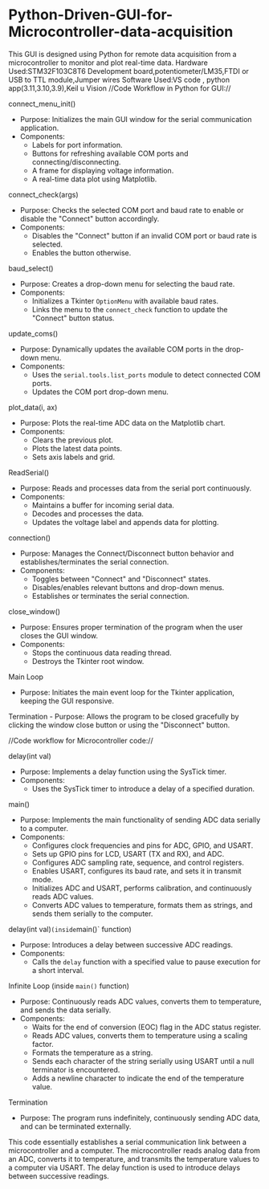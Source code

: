 # Python-Driven-GUI-for-Microcontroller-data-acquisition
This GUI is designed using Python for remote data acquisition from a microcontroller to monitor and plot real-time data.
Hardware Used:STM32F103C8T6 Development board,potentiometer/LM35,FTDI or USB to TTL module,Jumper wires 
Software Used:VS code , python app(3.11,3.10,3.9),Keil u Vision
//Code Workflow in Python for GUI://

connect_menu_init()
   - Purpose: Initializes the main GUI window for the serial communication application.
   - Components:
     - Labels for port information.
     - Buttons for refreshing available COM ports and connecting/disconnecting.
     - A frame for displaying voltage information.
     - A real-time data plot using Matplotlib.

connect_check(args)
   - Purpose: Checks the selected COM port and baud rate to enable or disable the "Connect" button accordingly.
   - Components:
     - Disables the "Connect" button if an invalid COM port or baud rate is selected.
     - Enables the button otherwise.

baud_select()
   - Purpose: Creates a drop-down menu for selecting the baud rate.
   - Components:
     - Initializes a Tkinter `OptionMenu` with available baud rates.
     - Links the menu to the `connect_check` function to update the "Connect" button status.

update_coms()
   - Purpose: Dynamically updates the available COM ports in the drop-down menu.
   - Components:
     - Uses the `serial.tools.list_ports` module to detect connected COM ports.
     - Updates the COM port drop-down menu.

plot_data(i, ax)
   - Purpose: Plots the real-time ADC data on the Matplotlib chart.
   - Components:
     - Clears the previous plot.
     - Plots the latest data points.
     - Sets axis labels and grid.

ReadSerial()
   - Purpose: Reads and processes data from the serial port continuously.
   - Components:
     - Maintains a buffer for incoming serial data.
     - Decodes and processes the data.
     - Updates the voltage label and appends data for plotting.

connection()
   - Purpose: Manages the Connect/Disconnect button behavior and establishes/terminates the serial connection.
   - Components:
     - Toggles between "Connect" and "Disconnect" states.
     - Disables/enables relevant buttons and drop-down menus.
     - Establishes or terminates the serial connection.

close_window()
   - Purpose: Ensures proper termination of the program when the user closes the GUI window.
   - Components:
     - Stops the continuous data reading thread.
     - Destroys the Tkinter root window.

Main Loop
   - Purpose: Initiates the main event loop for the Tkinter application, keeping the GUI responsive.

Termination
    - Purpose: Allows the program to be closed gracefully by clicking the window close button or using the "Disconnect" button.


//Code workflow for Microcontroller code://


delay(int val)
   - Purpose: Implements a delay function using the SysTick timer.
   - Components:
     - Uses the SysTick timer to introduce a delay of a specified duration.

main()
   - Purpose: Implements the main functionality of sending ADC data serially to a computer.
   - Components:
     - Configures clock frequencies and pins for ADC, GPIO, and USART.
     - Sets up GPIO pins for LCD, USART (TX and RX), and ADC.
     - Configures ADC sampling rate, sequence, and control registers.
     - Enables USART, configures its baud rate, and sets it in transmit mode.
     - Initializes ADC and USART, performs calibration, and continuously reads ADC values.
     - Converts ADC values to temperature, formats them as strings, and sends them serially to the computer.

 delay(int val)` (inside `main()` function)
   - Purpose: Introduces a delay between successive ADC readings.
   - Components:
     - Calls the `delay` function with a specified value to pause execution for a short interval.

Infinite Loop (inside `main()` function)
   - Purpose: Continuously reads ADC values, converts them to temperature, and sends the data serially.
   - Components:
     - Waits for the end of conversion (EOC) flag in the ADC status register.
     - Reads ADC values, converts them to temperature using a scaling factor.
     - Formats the temperature as a string.
     - Sends each character of the string serially using USART until a null terminator is encountered.
     - Adds a newline character to indicate the end of the temperature value.

Termination
   - Purpose: The program runs indefinitely, continuously sending ADC data, and can be terminated externally.

This code essentially establishes a serial communication link between a microcontroller and a computer. The microcontroller reads analog data from an ADC, converts it to temperature, and transmits the temperature values to a computer via USART. The delay function is used to introduce delays between successive readings.
